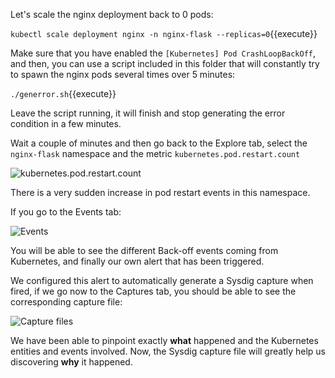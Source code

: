 Let's scale the nginx deployment back to 0 pods:

`kubectl scale deployment nginx -n nginx-flask --replicas=0`{{execute}}

Make sure that you have enabled the `[Kubernetes] Pod CrashLoopBackOff`, and then, you can use a script included in this folder that will constantly try to spawn the nginx pods several times over 5 minutes:

`./generror.sh`{{execute}}

Leave the script running, it will finish and stop generating the error condition in a few minutes.

Wait a couple of minutes and then go back to the Explore tab, select the `nginx-flask` namespace and the metric `kubernetes.pod.restart.count`

![kubernetes.pod.restart.count](/sysdig/courses/monitor/troubleshooting-crashloopbackoff/assets/image07.png)

There is a very sudden increase in pod restart events in this namespace.

If you go to the Events tab:

![Events](/sysdig/courses/monitor/troubleshooting-crashloopbackoff/assets/image08.png)

You will be able to see the different Back-off events coming from Kubernetes, and finally our own alert that has been triggered.

We configured this alert to automatically generate a Sysdig capture when fired, if we go now to the Captures tab, you should be able to see the corresponding capture file:

![Capture files](/sysdig/courses/monitor/troubleshooting-crashloopbackoff/assets/image09.png)

We have been able to pinpoint exactly **what** happened and the Kubernetes entities and events involved. Now, the Sysdig capture file will greatly help us discovering **why** it happened.
